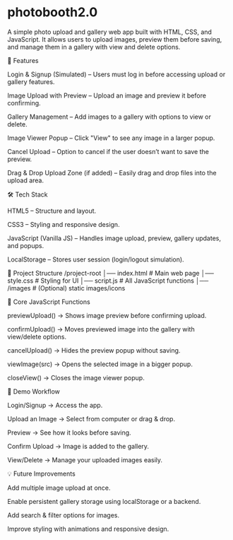 # photobooth2.0
A simple photo upload and gallery web app built with HTML, CSS, and JavaScript.
It allows users to upload images, preview them before saving, and manage them in a gallery with view and delete options.

🚀 Features

Login & Signup (Simulated) – Users must log in before accessing upload or gallery features.

Image Upload with Preview – Upload an image and preview it before confirming.

Gallery Management – Add images to a gallery with options to view or delete.

Image Viewer Popup – Click "View" to see any image in a larger popup.

Cancel Upload – Option to cancel if the user doesn’t want to save the preview.

Drag & Drop Upload Zone (if added) – Easily drag and drop files into the upload area.

🛠️ Tech Stack

HTML5 – Structure and layout.

CSS3 – Styling and responsive design.

JavaScript (Vanilla JS) – Handles image upload, preview, gallery updates, and popups.

LocalStorage – Stores user session (login/logout simulation).

📂 Project Structure
/project-root
│── index.html        # Main web page
│── style.css         # Styling for UI
│── script.js         # All JavaScript functions
│── /images           # (Optional) static images/icons

🔑 Core JavaScript Functions

previewUpload() → Shows image preview before confirming upload.

confirmUpload() → Moves previewed image into the gallery with view/delete options.

cancelUpload() → Hides the preview popup without saving.

viewImage(src) → Opens the selected image in a bigger popup.

closeView() → Closes the image viewer popup.

📸 Demo Workflow

Login/Signup → Access the app.

Upload an Image → Select from computer or drag & drop.

Preview → See how it looks before saving.

Confirm Upload → Image is added to the gallery.

View/Delete → Manage your uploaded images easily.

💡 Future Improvements

Add multiple image upload at once.

Enable persistent gallery storage using localStorage or a backend.

Add search & filter options for images.

Improve styling with animations and responsive design.

